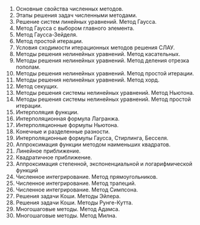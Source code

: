 

1. Основные свойства численных методов.
2. Этапы решения задач численными методами.
3. Решение систем линейных уравнений. Метод Гаусса.
4. Метод Гаусса с выбором главного элемента.
5. Метод Гаусса-Зейделя.
6. Метод простой итерации.
7. Условия сходимости итерационных методов решения СЛАУ.
8. Методы решения нелинейных уравнений. Метод касательных.
9. Методы решения нелинейных уравнений. Метод деления отрезка пополам.
10. Методы решения нелинейных уравнений. Метод простой итерации.
11. Методы решения нелинейных уравнений. Метод хорд.
12. Метод секущих.
13. Методы решения системы нелинейных уравнений. Метод Ньютона.
14. Методы решения системы нелинейных уравнений. Метод простой итерации.
15. Интерполяция функции.
16. Интерполяционная формула Лагранжа.
17. Интерполяционные формулы Ньютона.
18. Конечные и разделенные разности.
19. Интерполяционные формулы Гаусса, Стирлинга, Бесселя.
20. Аппроксимация функции методом наименьших квадратов.
21. Линейное приближение.
22. Квадратичное приближение.
23. Аппроксимация степенной, экспоненциальной и логарифмической  функций
24. Численное интегрирование. Метод прямоугольников.
25. Численное интегрирование. Метод трапеций.
26. Численное интегрирование. Метод Симпсона.
27. Решения задачи Коши. Методы Эйлера.
28. Решения задачи Коши. Методы Рунге-Кутта.
29. Многошаговые методы. Метод Адамса.
30. Многошаговые методы. Метод Милна.















